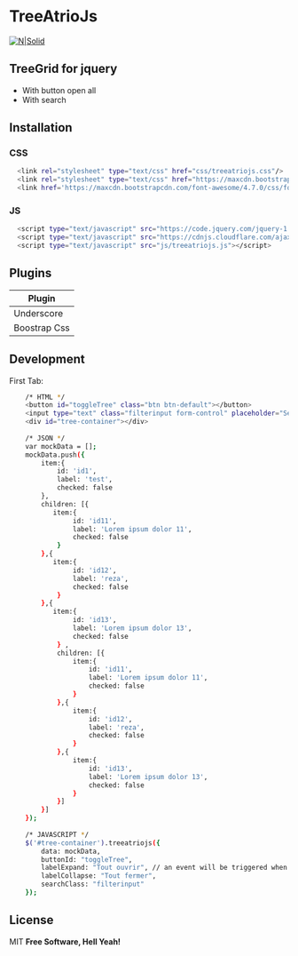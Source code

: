 # TreeAtrioJs

[![N|Solid](http://static8.viadeo-static.com/nB1iV387YzOsQ1hvxFsQqq8EIuA=/fit-in/200x200/filters:fill(white)/71865124654443b2bf70612b45b3f2d8/1434476532.jpeg)](http://www.web-atrio.com/)

## TreeGrid for jquery

  - With button open all
  - With search


## Installation
### CSS
```sh
  <link rel="stylesheet" type="text/css" href="css/treeatriojs.css"/>
  <link rel="stylesheet" type="text/css" href="https://maxcdn.bootstrapcdn.com/bootstrap/3.3.7/css/bootstrap.min.css"/>
  <link href='https://maxcdn.bootstrapcdn.com/font-awesome/4.7.0/css/font-awesome.min.css' rel='stylesheet' type='text/css'>
```
### JS

```sh
  <script type="text/javascript" src="https://code.jquery.com/jquery-1.11.3.min.js"></script>
  <script type="text/javascript" src="https://cdnjs.cloudflare.com/ajax/libs/underscore.js/1.8.3/underscore-min.js"></script>
  <script type="text/javascript" src="js/treeatriojs.js"></script>
```

## Plugins

| Plugin 
| ------ |
| Underscore |
| Boostrap Css | 

## Development


First Tab:
```sh
    /* HTML */ 
    <button id="toggleTree" class="btn btn-default"></button>
    <input type="text" class="filterinput form-control" placeholder="Search by text">
    <div id="tree-container"></div>
    
    /* JSON */
    var mockData = [];
    mockData.push({
        item:{
            id: 'id1',
            label: 'test',
            checked: false
        },
        children: [{
           item:{
                id: 'id11',
                label: 'Lorem ipsum dolor 11',
                checked: false
            } 
        },{
           item:{
                id: 'id12',
                label: 'reza',
                checked: false
            } 
        },{
           item:{
                id: 'id13',
                label: 'Lorem ipsum dolor 13',
                checked: false
            } ,
            children: [{
                item:{
                    id: 'id11',
                    label: 'Lorem ipsum dolor 11',
                    checked: false
                }
            },{
                item:{
                    id: 'id12',
                    label: 'reza',
                    checked: false
                }
            },{
                item:{
                    id: 'id13',
                    label: 'Lorem ipsum dolor 13',
                    checked: false
                }
            }]
        }]
    });
            
    /* JAVASCRIPT */
    $('#tree-container').treeatriojs({
        data: mockData,
        buttonId: "toggleTree",
        labelExpand: "Tout ouvrir", // an event will be triggered when mouse hover out the label
        labelCollapse: "Tout fermer",
        searchClass: "filterinput"
    });
```

License
----

MIT
**Free Software, Hell Yeah!**
